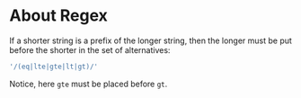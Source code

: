 # About Regex

If a shorter string is a prefix of the longer string, then the longer must be put before the shorter in the set of alternatives:

  ```php
'/(eq|lte|gte|lt|gt)/'
  ```

Notice, here `gte` must be placed before `gt`.
